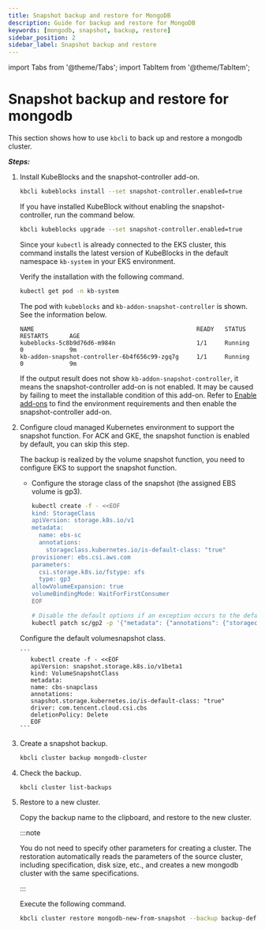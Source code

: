 ```yaml
---
title: Snapshot backup and restore for MongoDB
description: Guide for backup and restore for MongoDB
keywords: [mongodb, snapshot, backup, restore]
sidebar_position: 2
sidebar_label: Snapshot backup and restore
---
```

import Tabs from '@theme/Tabs';
import TabItem from '@theme/TabItem';

# Snapshot backup and restore for mongodb

This section shows how to use `kbcli` to back up and restore a mongodb cluster.

***Steps:***

1. Install KubeBlocks and the snapshot-controller add-on.

     ```bash
     kbcli kubeblocks install --set snapshot-controller.enabled=true
     ```

     If you have installed KubeBlock without enabling the snapshot-controller, run the command below.

     ```bash
     kbcli kubeblocks upgrade --set snapshot-controller.enabled=true
     ```

     Since your `kubectl` is already connected to the EKS cluster, this command installs the latest version of KubeBlocks in the default namespace `kb-system` in your EKS environment.

     Verify the installation with the following command.

     ```bash
     kubectl get pod -n kb-system
     ```

     The pod with `kubeblocks` and  `kb-addon-snapshot-controller` is shown. See the information below.

     ```
     NAME                                              READY   STATUS             RESTARTS      AGE
     kubeblocks-5c8b9d76d6-m984n                       1/1     Running            0             9m
     kb-addon-snapshot-controller-6b4f656c99-zgq7g     1/1     Running            0             9m
     ```

     If the output result does not show `kb-addon-snapshot-controller`, it means the snapshot-controller add-on is not enabled. It may be caused by failing to meet the installable condition of this add-on. Refer to [Enable add-ons](../../installation/enable-add-ons.md) to find the environment requirements and then enable the snapshot-controller add-on.

2. Configure cloud managed Kubernetes environment to support the snapshot function. For ACK and GKE, the snapshot function is enabled by default, you can skip this step.

    <TabItem value="EKS" label="EKS" default>

     The backup is realized by the volume snapshot function, you need to configure EKS to support the snapshot function.

     - Configure the storage class of the snapshot (the assigned EBS volume is gp3).

       ```bash
       kubectl create -f - <<EOF
       kind: StorageClass
       apiVersion: storage.k8s.io/v1
       metadata:
         name: ebs-sc
         annotations:
           storageclass.kubernetes.io/is-default-class: "true"
       provisioner: ebs.csi.aws.com
       parameters:
         csi.storage.k8s.io/fstype: xfs
         type: gp3
       allowVolumeExpansion: true
       volumeBindingMode: WaitForFirstConsumer
       EOF
       ```

       ```bash
       # Disable the default options if an exception occurs to the default gp2 snapshot
       kubectl patch sc/gp2 -p '{"metadata": {"annotations": {"storageclass.kubernetes.io/is-default-class": "false"}}}'
       ```

     </TabItem>

     <TabItem value="TKE" label="TKE" default>

     Configure the default volumesnapshot class.

       ```
          kubectl create -f - <<EOF
          apiVersion: snapshot.storage.k8s.io/v1beta1
          kind: VolumeSnapshotClass
          metadata:
          name: cbs-snapclass
          annotations: 
          snapshot.storage.kubernetes.io/is-default-class: "true"
          driver: com.tencent.cloud.csi.cbs
          deletionPolicy: Delete
          EOF
       ```

     </TabItem>

  
3. Create a snapshot backup.

    ```bash
    kbcli cluster backup mongodb-cluster
    ```

4. Check the backup.

    ```bash
    kbcli cluster list-backups
    ```

5. Restore to a new cluster.

   Copy the backup name to the clipboard, and restore to the new cluster.

   :::note

   You do not need to specify other parameters for creating a cluster. The restoration automatically reads the parameters of the source cluster, including specification, disk size, etc., and creates a new mongodb cluster with the same specifications.

   :::

   Execute the following command.

   ```bash
   kbcli cluster restore mongodb-new-from-snapshot --backup backup-default-mongodb-cluster-20221124113440
   ```
